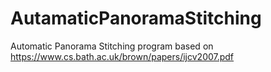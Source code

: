 AutamaticPanoramaStitching
==========================

Automatic Panorama Stitching program based on https://www.cs.bath.ac.uk/brown/papers/ijcv2007.pdf
